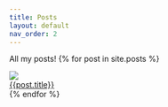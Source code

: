 ```yaml
---
title: Posts
layout: default
nav_order: 2
---
```

All my posts!
{% for post in site.posts %}
<div class="post">
    <div class="thumb">
        <a href="{{site.url}}{{post.url}}">
            <img src="{{site.url}}/assets/thumbnails/{{post.title | downcase | replace: ' ', '-' }}.png">
        </a>
    </div>
    <div class="title-block">
        <a href="{{site.url}}{{post.url}}">{{post.title}}</a>
    </div>
</div>
{% endfor %}